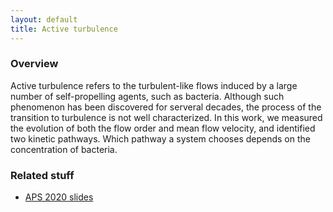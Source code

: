 ```yaml
---
layout: default
title: Active turbulence
---
```


### Overview

Active turbulence refers to the turbulent-like flows induced by a large number of self-propelling agents, such as bacteria. Although such phenomenon has been discovered for serveral decades, the process of the transition to turbulence is not well characterized. In this work, we measured the evolution of both the flow order and mean flow velocity, and identified two kinetic pathways. Which pathway a system chooses depends on the concentration of bacteria.

### Related stuff

- [APS 2020 slides](/presentations/APS2020.pdf)